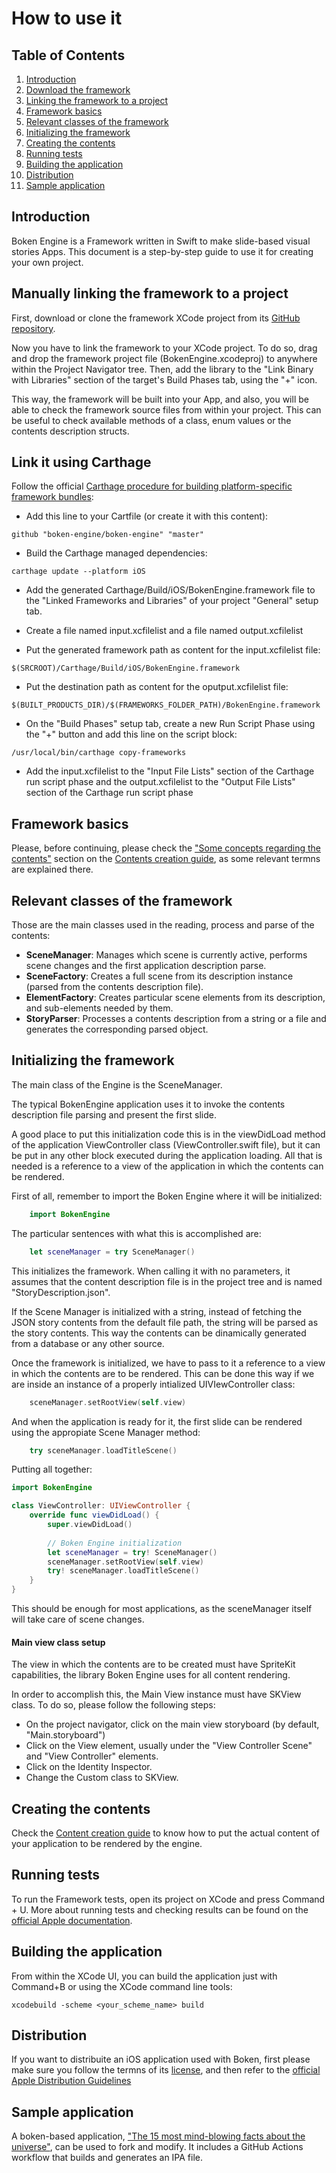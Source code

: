 # How to use it
## Table of Contents
1. [Introduction](#introduction)
2. [Download the framework](#download-the-framework)
3. [Linking the framework to a project](#linking-the-framework-to-a-project)
4. [Framework basics](#framework-basics)
5. [Relevant classes of the framework](#relevant-classes-of-the-framework)
6. [Initializing the framework](#initializing-the-framework)
7. [Creating the contents](#creating-the-contents)
8. [Running tests](#running-tests)
9. [Building the application](#building-the-application)
10. [Distribution](#distribution)
11. [Sample application](#sample-application)


## Introduction

Boken Engine is a Framework written in Swift to make slide-based visual stories Apps. This document is a step-by-step guide to use it for creating your own project.

## Manually linking the framework to a project

First, download or clone the framework XCode project from its [GitHub repository](https://github.com/boken-engine/boken-engine).

Now you have to link the framework to your XCode project. To do so, drag and drop the framework project file (BokenEngine.xcodeproj) to anywhere within the Project Navigator tree. Then, add the library to the "Link Binary with Libraries" section of the target's Build Phases tab, using the "+" icon.

This way, the framework will be built into your App, and also, you will be able to check the framework source files from within your project. This can be useful to check available methods of a class, enum values or the contents description structs.

## Link it using Carthage

Follow the official [Carthage procedure for building platform-specific framework bundles](https://github.com/Carthage/Carthage#if-youre-building-for-ios-tvos-or-watchos):

- Add this line to your Cartfile (or create it with this content):
```
github "boken-engine/boken-engine" "master"
```
- Build the Carthage managed dependencies:
```
carthage update --platform iOS
```

- Add the generated Carthage/Build/iOS/BokenEngine.framework file to the "Linked Frameworks and Libraries" of your project "General" setup tab.

- Create a file named input.xcfilelist and a file named output.xcfilelist

- Put the generated framework path as content for the input.xcfilelist file:
```
$(SRCROOT)/Carthage/Build/iOS/BokenEngine.framework
```

- Put the destination path as content for the oputput.xcfilelist file:
```
$(BUILT_PRODUCTS_DIR)/$(FRAMEWORKS_FOLDER_PATH)/BokenEngine.framework
```

- On the "Build Phases" setup tab, create a new Run Script Phase using the "+" button and add this line on the script block:
```
/usr/local/bin/carthage copy-frameworks
```

- Add the input.xcfilelist to the "Input File Lists" section of the Carthage run script phase and the output.xcfilelist to the "Output File Lists" section of the Carthage run script phase

## Framework basics

Please, before continuing, please check the ["Some concepts regarding the contents"](contents-creation-guide.md#section-concepts) section on the [Contents creation guide](contents-creation-guide.md), as some relevant termns are explained there. 

## Relevant classes of the framework

Those are the main classes used in the reading, process and parse of the contents:

- **SceneManager**: Manages which scene is currently active, performs scene changes and the first application description parse.
- **SceneFactory**: Creates a full scene from its description instance (parsed from the contents description file).
- **ElementFactory**: Creates particular scene elements from its description, and sub-elements needed by them.
- **StoryParser**: Processes a contents description from a string or a file and generates the corresponding parsed object.

## Initializing the framework

The main class of the Engine is the SceneManager. 

The typical BokenEngine application uses it to invoke the contents description file parsing and present the first slide.

A good place to put this initialization code this is in the viewDidLoad method of the application ViewController class (ViewController.swift file), but it can be put in any other block executed during the application loading. All that is needed is a reference to a view of the application in which the contents can be rendered.

First of all, remember to import the Boken Engine where it will be initialized:

```swift
	import BokenEngine
```

The particular sentences with what this is accomplished are:

```swift
	let sceneManager = try SceneManager()
```

This initializes the framework. When calling it with no parameters, it assumes that the content description file is in the project tree and is named "StoryDescription.json". 

If the Scene Manager is initialized with a string, instead of fetching the JSON story contents from the default file path, the string will be parsed as the story contents. This way the contents can be dinamically generated from a database or any other source.

Once the framework is initialized, we have to pass to it a reference to a view in which the contents are to be rendered. This can be done this way if we are inside an instance of a properly intialized UIVIewController class:

```swift
	sceneManager.setRootView(self.view)
```

And when the application is ready for it, the first slide can be rendered using the appropiate Scene Manager method:

```swift
    try sceneManager.loadTitleScene()
```

Putting all together:

```swift
import BokenEngine

class ViewController: UIViewController {
    override func viewDidLoad() {
        super.viewDidLoad()
		
		// Boken Engine initialization
        let sceneManager = try! SceneManager()
        sceneManager.setRootView(self.view)
        try! sceneManager.loadTitleScene()
    }
}
```

This should be enough for most applications, as the sceneManager itself will take care of scene changes.


#### Main view class setup

The view in which the contents are to be created must have SpriteKit capabilities, the library Boken Engine uses for all content rendering.

In order to accomplish this, the Main View instance must have SKView class. To do so, please follow the following steps:

- On the project navigator, click on the main view storyboard (by default, "Main.storyboard")
- Click on the View element, usually under the "View Controller Scene" and "View Controller" elements.
- Click on the Identity Inspector.
- Change the Custom class to SKView.

## Creating the contents

Check the [Content creation guide](contents-creation-guide.md) to know how to put the actual content of your application to be rendered by the engine.

## Running tests

To run the Framework tests, open its project on XCode and press Command + U. More about running tests and checking results can be found on the [official Apple documentation](https://developer.apple.com/library/archive/documentation/DeveloperTools/Conceptual/testing_with_xcode/chapters/05-running_tests.html).

## Building the application

From within the XCode UI, you can build the application just with Command+B or using the XCode command line tools:

```
xcodebuild -scheme <your_scheme_name> build
```

## Distribution

If you want to distribuite an iOS application used with Boken, first please make sure you follow the termns of its [license](../LICENSE.md), and then refer to the [official Apple Distribution Guidelines](https://developer.apple.com/distribute/)

## Sample application

A boken-based application, ["The 15 most mind-blowing facts about the universe"](https://github.com/boken-engine/15-universe-facts), can be used to fork and modify. It includes a GitHub Actions workflow that builds and generates an IPA file.
